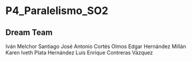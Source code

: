 # P4_Paralelismo_SO2

## Dream Team

Iván Melchor Santiago
José Antonio Cortés Olmos
Edgar Hernández Millán
Karen Iveth Plata Hernández 
Luis Enrique Contreras Vázquez
